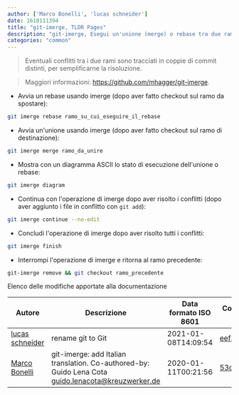 ```yaml
---
author: ['Marco Bonelli', 'lucas schneider']
date: 1610111394
title: "git-imerge, TLDR Pages"
description: "git-imerge, Esegui un'unione (merge) o rebase tra due rami Git in modo incrementale."
categories: "common"
---
```

> Eventuali conflitti tra i due rami sono tracciati in coppie di commit distinti, per semplificarne la risoluzione.

> Maggiori informazioni: <https://github.com/mhagger/git-imerge>.

- Avvia un rebase usando imerge (dopo aver fatto checkout sul ramo da spostare):

```bash
git imerge rebase ramo_su_cui_eseguire_il_rebase
```

- Avvia un'unione usando imerge (dopo aver fatto checkout sul ramo di destinazione):

```bash
git imerge merge ramo_da_unire
```

- Mostra con un diagramma ASCII lo stato di esecuzione dell'unione o rebase:

```bash
git imerge diagram
```

- Continua con l'operazione di imerge dopo aver risolto i conflitti (dopo aver aggiunto i file in conflitto con `git add`):

```bash
git imerge continue --no-edit
```

- Concludi l'operazione di imerge dopo aver risolto tutti i conflitti:

```bash
git imerge finish
```

- Interrompi l'operazione di imerge e ritorna al ramo precedente:

```bash
git-imerge remove && git checkout ramo_precedente
```
Elenco delle modifiche apportate alla documentazione


Autore | Descrizione | Data formato ISO 8601 | Collegamento a GitHub
------|-----|-----|-----
[lucas schneider](mailto:casdpa@gmail.com) | rename git to Git | 2021-01-08T14:09:54 | [eef3712fc3a6](https://github.com/tldr-pages/tldr/commit/eef3712fc3a6a3774384b2e4ed934583c8349d75)
[Marco Bonelli](mailto:marco@mebeim.net) | git-imerge: add Italian translation. Co-authored-by: Guido Lena Cota <guido.lenacota@kreuzwerker.de> | 2020-01-11T00:21:56 | [53cae8a21780](https://github.com/tldr-pages/tldr/commit/53cae8a217809199b56f5bc73706114118354ea0)

